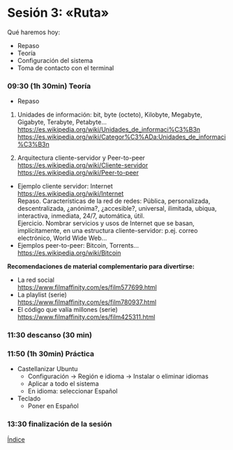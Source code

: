 # Sesión 3: «Ruta»

Qué haremos hoy:
- Repaso
- Teoría
- Configuración del sistema
- Toma de contacto con el terminal

### 09:30 (1h 30min) Teoría  

- Repaso

1. Unidades de información:
   bit, byte (octeto),  Kilobyte, Megabyte, Gigabyte, Terabyte, Petabyte...  
https://es.wikipedia.org/wiki/Unidades_de_informaci%C3%B3n  
https://es.wikipedia.org/wiki/Categor%C3%ADa:Unidades_de_informaci%C3%B3n  

2. Arquitectura cliente-servidor y Peer-to-peer  
https://es.wikipedia.org/wiki/Cliente-servidor  
https://es.wikipedia.org/wiki/Peer-to-peer
- Ejemplo cliente servidor: Internet  
https://es.wikipedia.org/wiki/Internet  
Repaso. Características de la red de redes: Pública, personalizada, descentralizada, ¿anónima?, ¿accesible?, universal, ilimitada, ubiqua, interactiva, inmediata, 24/7, automática, útil.  
Ejercicio. Nombrar servicios y usos de Internet que se basan, implícitamente, en una estructura cliente-servidor: p.ej. correo electrónico, World Wide Web...
- Ejemplos peer-to-peer: Bitcoin, Torrents...  
https://es.wikipedia.org/wiki/Bitcoin

**Recomendaciones de material complementario para divertirse:**  
- La red social  
https://www.filmaffinity.com/es/film577699.html  
- La playlist (serie)  
https://www.filmaffinity.com/es/film780937.html  
- El código que valía millones (serie)  
https://www.filmaffinity.com/es/film425311.html  

### 11:30 descanso (30 min)  

### 11:50 (1h 30min) Práctica

- Castellanizar Ubuntu
	- Configuración -> Región e idioma -> Instalar o eliminar idiomas
	- Aplicar a todo el sistema
	- En idioma: seleccionar Español
- Teclado
	- Poner en Español

### 13:30 finalización de la sesión

[Índice](../README.md)
